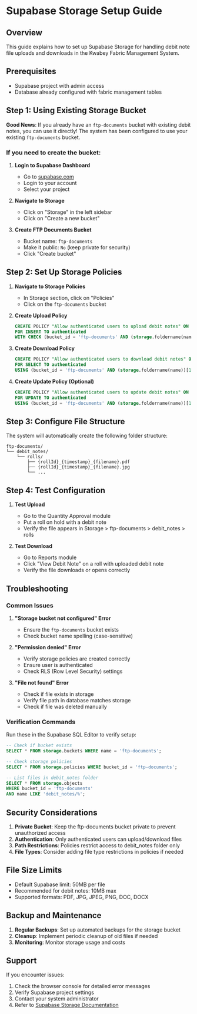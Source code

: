 # Supabase Storage Setup Guide

## Overview
This guide explains how to set up Supabase Storage for handling debit note file uploads and downloads in the Kwabey Fabric Management System.

## Prerequisites
- Supabase project with admin access
- Database already configured with fabric management tables

## Step 1: Using Existing Storage Bucket

**Good News**: If you already have an `ftp-documents` bucket with existing debit notes, you can use it directly! The system has been configured to use your existing `ftp-documents` bucket.

### If you need to create the bucket:

1. **Login to Supabase Dashboard**
   - Go to [supabase.com](https://supabase.com)
   - Login to your account
   - Select your project

2. **Navigate to Storage**
   - Click on "Storage" in the left sidebar
   - Click on "Create a new bucket"

3. **Create FTP Documents Bucket**
   - Bucket name: `ftp-documents`
   - Make it public: `No` (keep private for security)
   - Click "Create bucket"

## Step 2: Set Up Storage Policies

1. **Navigate to Storage Policies**
   - In Storage section, click on "Policies"
   - Click on the `ftp-documents` bucket

2. **Create Upload Policy**
   ```sql
   CREATE POLICY "Allow authenticated users to upload debit notes" ON storage.objects
   FOR INSERT TO authenticated
   WITH CHECK (bucket_id = 'ftp-documents' AND (storage.foldername(name))[1] = 'debit_notes');
   ```

3. **Create Download Policy**
   ```sql
   CREATE POLICY "Allow authenticated users to download debit notes" ON storage.objects
   FOR SELECT TO authenticated
   USING (bucket_id = 'ftp-documents' AND (storage.foldername(name))[1] = 'debit_notes');
   ```

4. **Create Update Policy (Optional)**
   ```sql
   CREATE POLICY "Allow authenticated users to update debit notes" ON storage.objects
   FOR UPDATE TO authenticated
   USING (bucket_id = 'ftp-documents' AND (storage.foldername(name))[1] = 'debit_notes');
   ```

## Step 3: Configure File Structure

The system will automatically create the following folder structure:
```
ftp-documents/
└── debit_notes/
    └── rolls/
        ├── {rollId}_{timestamp}_{filename}.pdf
        ├── {rollId}_{timestamp}_{filename}.jpg
        └── ...
```

## Step 4: Test Configuration

1. **Test Upload**
   - Go to the Quantity Approval module
   - Put a roll on hold with a debit note
   - Verify the file appears in Storage > ftp-documents > debit_notes > rolls

2. **Test Download**
   - Go to Reports module
   - Click "View Debit Note" on a roll with uploaded debit note
   - Verify the file downloads or opens correctly

## Troubleshooting

### Common Issues

1. **"Storage bucket not configured" Error**
   - Ensure the `ftp-documents` bucket exists
   - Check bucket name spelling (case-sensitive)

2. **"Permission denied" Error**
   - Verify storage policies are created correctly
   - Ensure user is authenticated
   - Check RLS (Row Level Security) settings

3. **"File not found" Error**
   - Check if file exists in storage
   - Verify file path in database matches storage
   - Check if file was deleted manually

### Verification Commands

Run these in the Supabase SQL Editor to verify setup:

```sql
-- Check if bucket exists
SELECT * FROM storage.buckets WHERE name = 'ftp-documents';

-- Check storage policies
SELECT * FROM storage.policies WHERE bucket_id = 'ftp-documents';

-- List files in debit_notes folder
SELECT * FROM storage.objects 
WHERE bucket_id = 'ftp-documents' 
AND name LIKE 'debit_notes/%';
```

## Security Considerations

1. **Private Bucket**: Keep the ftp-documents bucket private to prevent unauthorized access
2. **Authentication**: Only authenticated users can upload/download files
3. **Path Restrictions**: Policies restrict access to debit_notes folder only
4. **File Types**: Consider adding file type restrictions in policies if needed

## File Size Limits

- Default Supabase limit: 50MB per file
- Recommended for debit notes: 10MB max
- Supported formats: PDF, JPG, JPEG, PNG, DOC, DOCX

## Backup and Maintenance

1. **Regular Backups**: Set up automated backups for the storage bucket
2. **Cleanup**: Implement periodic cleanup of old files if needed
3. **Monitoring**: Monitor storage usage and costs

## Support

If you encounter issues:
1. Check the browser console for detailed error messages
2. Verify Supabase project settings
3. Contact your system administrator
4. Refer to [Supabase Storage Documentation](https://supabase.com/docs/guides/storage) 
